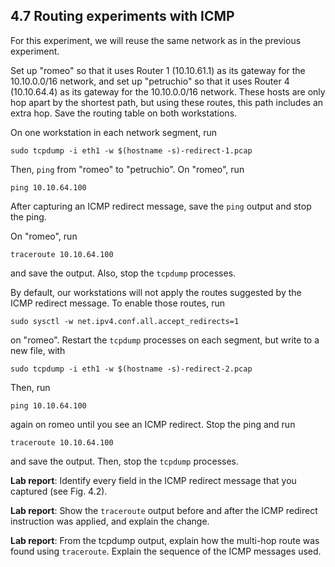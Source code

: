 ## 4.7 Routing experiments with ICMP

For this experiment, we will reuse the same network as in the previous experiment. 

Set up "romeo" so that it uses Router 1 (10.10.61.1) as its gateway for the 10.10.0.0/16 network, and set up "petruchio" so that it uses Router 4 (10.10.64.4) as its gateway for the 10.10.0.0/16 network. These hosts are only hop apart by the shortest path, but using these routes, this path includes an extra hop. Save the routing table on both workstations.

On one workstation in each network segment, run

```
sudo tcpdump -i eth1 -w $(hostname -s)-redirect-1.pcap
```

Then, `ping` from "romeo" to "petruchio". On "romeo", run

```
ping 10.10.64.100
```

After capturing an ICMP redirect message, save the `ping` output and stop the ping.

On "romeo", run

```
traceroute 10.10.64.100
```

and save the output. Also, stop the `tcpdump` processes.

By default, our workstations will not apply the routes suggested by the ICMP redirect message. To enable those routes, run

```
sudo sysctl -w net.ipv4.conf.all.accept_redirects=1
```

on "romeo". Restart the `tcpdump` processes on each segment, but write to a new file, with

```
sudo tcpdump -i eth1 -w $(hostname -s)-redirect-2.pcap
```

Then, run 

```
ping 10.10.64.100
```

again on romeo until you see an ICMP redirect. Stop the ping and run

```
traceroute 10.10.64.100
```

and save the output. Then, stop the `tcpdump` processes.

**Lab report**: Identify every field in the ICMP redirect message that you captured (see Fig. 4.2).

**Lab report**: Show the `traceroute` output before and after the ICMP redirect instruction was applied, and explain the change.

**Lab report**: From the tcpdump output, explain how the multi-hop route was found using `traceroute`. Explain the sequence of the ICMP messages used.
